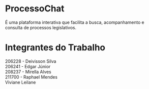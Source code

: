 # ProcessoChat
É uma plataforma interativa que facilita a busca, acompanhamento e consulta de processos legislativos.

# Integrantes do Trabalho
206228 - Deivisson Silva <br/>
206241 - Edgar Júnior <br/>
208237 - Mirella Alves <br/>
211700 - Raphael Mendes <br/>
Viviane Leilane <br/>

